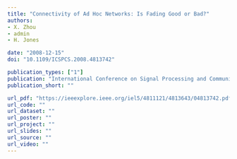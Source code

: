 ```yaml
---
title: "Connectivity of Ad Hoc Networks: Is Fading Good or Bad?"
authors:
- X. Zhou
- admin
- H. Jones

date: "2008-12-15"
doi: "10.1109/ICSPCS.2008.4813742"

publication_types: ["1"]
publication: "International Conference on Signal Processing and Communication Systems (ICSPCS), Gold Coast"
publication_short: ""

url_pdf: "https://ieeexplore.ieee.org/iel5/4811121/4813643/04813742.pdf"
url_code: ""
url_dataset: ""
url_poster: ""
url_project: ""
url_slides: ""
url_source: ""
url_video: ""
---
```

